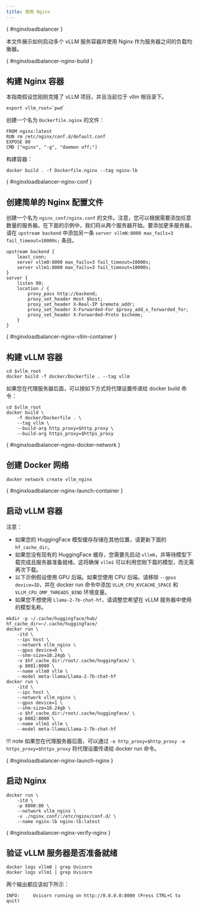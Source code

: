 ```yaml
---
title: 使用 Nginx
---
```

[](){ #nginxloadbalancer }

本文件展示如何启动多个 vLLM 服务容器并使用 Nginx 作为服务器之间的负载均衡器。

[](){ #nginxloadbalancer-nginx-build }

## 构建 Nginx 容器

本指南假设您刚刚克隆了 vLLM 项目，并且当前位于 vllm 根目录下。

```console
export vllm_root=`pwd`
```

创建一个名为 `Dockerfile.nginx` 的文件：

```console
FROM nginx:latest
RUN rm /etc/nginx/conf.d/default.conf
EXPOSE 80
CMD ["nginx", "-g", "daemon off;"]
```

构建容器：

```console
docker build . -f Dockerfile.nginx --tag nginx-lb
```

[](){ #nginxloadbalancer-nginx-conf }

## 创建简单的 Nginx 配置文件

创建一个名为 `nginx_conf/nginx.conf` 的文件。注意，您可以根据需要添加任意数量的服务器。在下面的示例中，我们将从两个服务器开始。要添加更多服务器，请在 `upstream backend` 中添加另一条 `server vllmN:8000 max_fails=3 fail_timeout=10000s;` 条目。

```console
upstream backend {
    least_conn;
    server vllm0:8000 max_fails=3 fail_timeout=10000s;
    server vllm1:8000 max_fails=3 fail_timeout=10000s;
}
server {
    listen 80;
    location / {
        proxy_pass http://backend;
        proxy_set_header Host $host;
        proxy_set_header X-Real-IP $remote_addr;
        proxy_set_header X-Forwarded-For $proxy_add_x_forwarded_for;
        proxy_set_header X-Forwarded-Proto $scheme;
    }
}
```

[](){ #nginxloadbalancer-nginx-vllm-container }

## 构建 vLLM 容器

```console
cd $vllm_root
docker build -f docker/Dockerfile . --tag vllm
```

如果您在代理服务器后面，可以按如下方式将代理设置传递给 docker build 命令：

```console
cd $vllm_root
docker build \
    -f docker/Dockerfile . \
    --tag vllm \
    --build-arg http_proxy=$http_proxy \
    --build-arg https_proxy=$https_proxy
```

[](){ #nginxloadbalancer-nginx-docker-network }

## 创建 Docker 网络

```console
docker network create vllm_nginx
```

[](){ #nginxloadbalancer-nginx-launch-container }

## 启动 vLLM 容器

注意：

- 如果您的 HuggingFace 模型缓存存储在其他位置，请更新下面的 `hf_cache_dir`。
- 如果您没有现有的 HuggingFace 缓存，您需要先启动 `vllm0`，并等待模型下载完成且服务器准备就绪。这将确保 `vllm1` 可以利用您刚下载的模型，而无需再次下载。
- 以下示例假设使用 GPU 后端。如果您使用 CPU 后端，请移除 `--gpus device=ID`，并在 docker run 命令中添加 `VLLM_CPU_KVCACHE_SPACE` 和 `VLLM_CPU_OMP_THREADS_BIND` 环境变量。
- 如果您不想使用 `Llama-2-7b-chat-hf`，请调整您希望在 vLLM 服务器中使用的模型名称。

```console
mkdir -p ~/.cache/huggingface/hub/
hf_cache_dir=~/.cache/huggingface/
docker run \
    -itd \
    --ipc host \
    --network vllm_nginx \
    --gpus device=0 \
    --shm-size=10.24gb \
    -v $hf_cache_dir:/root/.cache/huggingface/ \
    -p 8081:8000 \
    --name vllm0 vllm \
    --model meta-llama/Llama-2-7b-chat-hf
docker run \
    -itd \
    --ipc host \
    --network vllm_nginx \
    --gpus device=1 \
    --shm-size=10.24gb \
    -v $hf_cache_dir:/root/.cache/huggingface/ \
    -p 8082:8000 \
    --name vllm1 vllm \
    --model meta-llama/Llama-2-7b-chat-hf
```

!!! note
    如果您在代理服务器后面，可以通过 `-e http_proxy=$http_proxy -e https_proxy=$https_proxy` 将代理设置传递给 docker run 命令。

[](){ #nginxloadbalancer-nginx-launch-nginx }

## 启动 Nginx

```console
docker run \
    -itd \
    -p 8000:80 \
    --network vllm_nginx \
    -v ./nginx_conf/:/etc/nginx/conf.d/ \
    --name nginx-lb nginx-lb:latest
```

[](){ #nginxloadbalancer-nginx-verify-nginx }

## 验证 vLLM 服务器是否准备就绪

```console
docker logs vllm0 | grep Uvicorn
docker logs vllm1 | grep Uvicorn
```

两个输出都应该如下所示：

```console
INFO:     Uvicorn running on http://0.0.0.0:8000 (Press CTRL+C to quit)
```